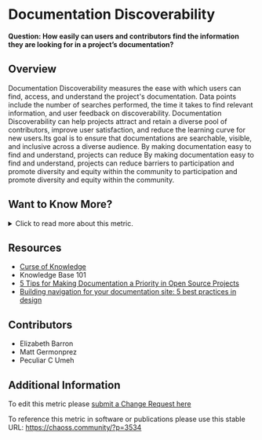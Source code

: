 # Documentation Discoverability

**Question: How easily can users and contributors find the information they are looking for in a project’s documentation?**

## Overview

Documentation Discoverability measures the ease with which users can find, access, and understand the project's documentation. Data points include the number of searches performed, the time it takes to find relevant information, and user feedback on discoverability.
Documentation Discoverability can help projects attract and retain a diverse pool of contributors, improve user satisfaction, and reduce the learning curve for new users.Its goal is to ensure that documentations are searchable, visible, and inclusive across a diverse audience. By making documentation easy to find and understand, projects can reduce  By making documentation easy to find and understand, projects can reduce barriers to participation and promote diversity and equity within the community to participation and promote diversity and equity within the community.

## Want to Know More?

<span markdown="1"><details>

<summary>Click to read more about this metric.</summary>

### Data Collection Strategies

Survey project members: <br/> <br/>
Likert scale easy to find - impossible to find regarding the discoverability of documentation such as:

*   Mailing list archived communication
*   Mailing list membership management
*   Chat channel archived communication
*   Performing code reviews
*   Process of getting code accepted
*   Code of conduct
*   Onboarding newcomers
*   Licensing, trademark
*   Project leadership
*   Project releases
*   Voting process

Multiple-choice checkbox: How do you discover project documentation?

*   Website
*   Repositories
*   Documentation within the software
*   Search engine
*   Other

Multiple choice: Did you experience any challenges related to the discoverability of documentation when you started to participate in the project (e.g., language barriers, or structure of documentation)?
Answer options:

*   No challenges
*   A few challenges
*   Several challenges
*   Many challenges

</details></span>

## Resources

*   [Curse of Knowledge](https://en.wikipedia.org/wiki/Curse_of_knowledge)
*   Knowledge Base 101
*   [5 Tips for Making Documentation a Priority in Open Source Projects](https://opensource.com/article/20/8/documentation-open-source-projects)
*   [Building navigation for your documentation site: 5 best practices in design](https://idratherbewriting.com/files/doc-navigation-wtd/design-principles-for-doc-navigation/)

## Contributors

*   Elizabeth Barron
*   Matt Germonprez
*   Peculiar C Umeh

## Additional Information

To edit this metric please [submit a Change Request here](https://github.com/chaoss/wg-dei/blob/main/focus-areas/project-and-community/documentation-discoverability.md)

To reference this metric in software or publications please use this stable URL: <https://chaoss.community/?p=3534>

<!-- # For groupings in the knowledge base
Context tags: Platform, Governance and Leadership
Keyword tags: findability, searchability, PDF
→ 


